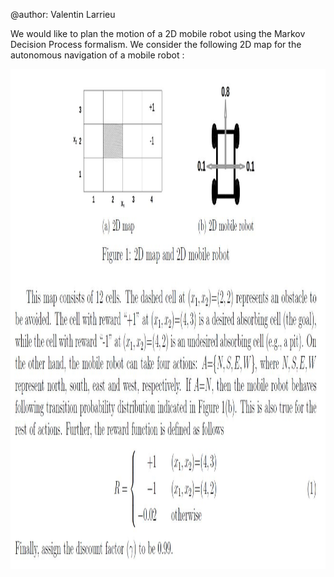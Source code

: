 @author: Valentin Larrieu

We would like to plan the motion of a 2D mobile robot using the Markov Decision Process formalism. 
We consider the following 2D map for the autonomous navigation of a mobile robot : 

<img src="./Files/Images/rlRobot.JPG" alt="test" height="800" width="750"> 
